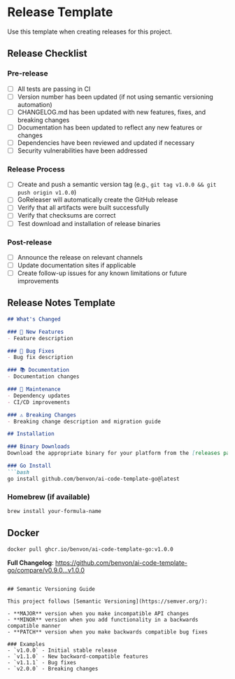 # Release Template

Use this template when creating releases for this project.

## Release Checklist

### Pre-release
- [ ] All tests are passing in CI
- [ ] Version number has been updated (if not using semantic versioning automation)
- [ ] CHANGELOG.md has been updated with new features, fixes, and breaking changes
- [ ] Documentation has been updated to reflect any new features or changes
- [ ] Dependencies have been reviewed and updated if necessary
- [ ] Security vulnerabilities have been addressed

### Release Process
- [ ] Create and push a semantic version tag (e.g., `git tag v1.0.0 && git push origin v1.0.0`)
- [ ] GoReleaser will automatically create the GitHub release
- [ ] Verify that all artifacts were built successfully
- [ ] Verify that checksums are correct
- [ ] Test download and installation of release binaries

### Post-release
- [ ] Announce the release on relevant channels
- [ ] Update documentation sites if applicable
- [ ] Create follow-up issues for any known limitations or future improvements

## Release Notes Template

```markdown
## What's Changed

### 🚀 New Features
- Feature description

### 🐛 Bug Fixes  
- Bug fix description

### 📚 Documentation
- Documentation changes

### 🔧 Maintenance
- Dependency updates
- CI/CD improvements

### ⚠️ Breaking Changes
- Breaking change description and migration guide

## Installation

### Binary Downloads
Download the appropriate binary for your platform from the [releases page](https://github.com/benvon/ai-code-template-go/releases).

### Go Install
```bash
go install github.com/benvon/ai-code-template-go@latest
```

### Homebrew (if available)
```bash
brew install your-formula-name
```

## Docker
```bash
docker pull ghcr.io/benvon/ai-code-template-go:v1.0.0
```

**Full Changelog**: https://github.com/benvon/ai-code-template-go/compare/v0.9.0...v1.0.0
```

## Semantic Versioning Guide

This project follows [Semantic Versioning](https://semver.org/):

- **MAJOR** version when you make incompatible API changes
- **MINOR** version when you add functionality in a backwards compatible manner  
- **PATCH** version when you make backwards compatible bug fixes

### Examples
- `v1.0.0` - Initial stable release
- `v1.1.0` - New backward-compatible features
- `v1.1.1` - Bug fixes
- `v2.0.0` - Breaking changes
